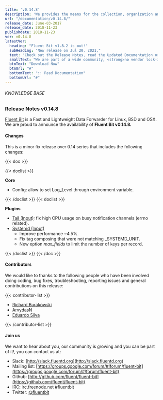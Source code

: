 ```yaml
---
title: 'v0.14.8'
description: 'We provides the means for the collection, organization and computerized retrieval of knowledgeand Lightweight Data Forwarder for Linux, BSD and OSX. We are proud to announce the availability of Fluent Bit v0.14.8.'
url: "/documentation/v0.14.8/"
release_date: June-03-2017
release_date: 2018-11-23
publishdate: 2018-11-23
ver: v0.14.8
latestVer:
  heading: "Fluent Bit v1.8.2 is out!"
  subHeading: "New release on Jul 20, 2021,"
  text: "Check out the Release Notes, read the Updated Documentation or jump directly to the Downloads Section."
  smallText: "We are part of a wide community, <strong>no vendor lock-in.</strong>"
  btnText: "Download Now"
  btnUrl: "#"
  bottomText: ":: Read Documentation"
  bottomUrl: "#"
---
```


###### KNOWLEDGE BASE

### Release Notes v0.14.8

[Fluent Bit](https://fluentbit.io/) is a Fast and Lightweight Data Forwarder for Linux, BSD and OSX. We are proud to announce the availability of **Fluent Bit v0.14.8.**

#### Changes

This is a minor fix release over 0.14 series that includes the following changes:

{{< doc >}}

{{< doclist >}}

**Core**

* Config: allow to set Log_Level through environment variable.

{{< /doclist >}}
{{< doclist >}}

**Plugins**

* [Tail (Input)](https://docs.fluentbit.io/manual/input/tail): fix high CPU usage on busy notification channels (errno related).
* [Systemd (Input)](https://docs.fluentbit.io/manual/input/systemd)
  * Improve performance ~4.5%.
  * Fix tag composing that were not matching _SYSTEMD_UNIT.
  * New option _max_fields_ to limit the number of keys per record.

{{< /doclist >}}
{{< /doc >}}

#### Contributors

We would like to thanks to the following people who have been involved doing coding, bug fixes, troubleshooting, reporting issues and general contributions on this release:

{{< contributor-list >}}

* [Richard Burakowski](https://github.com/richardburakowski)
* [ArvydasN](https://github.com/nauckunas)
* [Eduardo Silva](https://github.com/edsiper)

{{< /contributor-list >}}

#### Join us

We want to hear about you, our community is growing and you can be part of it!, you can contact us at:

* Slack: [http://slack.fluentd.org](http://slack.fluentd.org)
* Mailing list: [https://groups.google.com/forum/#!forum/fluent-bit](https://groups.google.com/forum/#!forum/fluent-bit)
* Github: [http://github.com/fluent/fluent-bit](https://github.com/fluent/fluent-bit)
* IRC: irc.freenode.net #fluentbit
* Twitter: [@fluentbit](https://twitter.com/fluentbit)